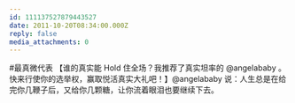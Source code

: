 ```yaml
---
id: 111137527879443527
date: 2011-10-20T08:34:00.000Z
reply: false
media_attachments: 0
---
```


#最真微代表 【谁的真实能 Hold 住全场？我推荐了真实坦率的 @angelababy 。快来行使你的选举权，赢取悦活真实大礼吧！】@angelababy 说：人生总是在给完你几鞭子后，又给你几颗糖，让你流着眼泪也要继续下去。 ​​​​

